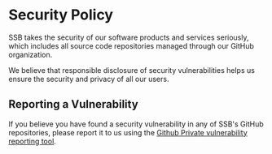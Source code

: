 # Security Policy

SSB takes the security of our software products and services seriously, which
includes all source code repositories managed through our GitHub organization.

We believe that responsible disclosure of security vulnerabilities helps us ensure
the security and privacy of all our users.

## Reporting a Vulnerability

If you believe you have found a security vulnerability in any of SSB's GitHub
repositories, please report it to us using the
[Github Private vulnerability reporting tool](https://github.com/statisticsnorway/ssb-libtest7/security/advisories).

